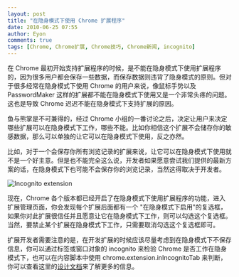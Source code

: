 ```yaml
---
layout: post
title: "在隐身模式下使用 Chrome 扩展程序"
date: 2010-06-25 07:55
author: Eyon
comments: true
tags: [Chrome, Chrome扩展, Chrome技巧, Chrome新闻, incognito]
---
```

在 Chrome 最初开始支持扩展程序的时候，是不能在隐身模式下使用扩展程序的，因为很多用户都会保存一些数据，而保存数据则违背了隐身模式的原则。但对于很多经常在隐身模式下使用 Chrome 的用户来说，像鼠标手势以及 PasswordMaker 这样的扩展都不能在隐身模式下使用又是一个非常头疼的问题。这也是导致 Chrome 迟迟不能在隐身模式下支持扩展的原因。

鱼与熊掌是不可兼得的，经过 Chrome 小组的一番讨论之后，决定让用户来决定哪些扩展可以在隐身模式下工作，哪些不能。比如你相信这个扩展不会储存你的敏感数据，那么可以单独的让它可以在隐身模式下使用，反之亦然。

比如，对于一个会保存你所有浏览记录的扩展来说，让它可以在隐身模式下使用就不是一个好主意。但是也不能完全这么说，开发者如果愿意尝试我们提供的最新方案的话，在隐身模式下也可能不会保存你的浏览记录，当然这得取决于开发者。

![](http://img.chromi.org/2010/06/Incognito-extension-550x148.png "Incognito extension")

现在，Chrome 各个版本都已经开启了在隐身模式下使用扩展程序的功能，进入扩展管理页面，你会发现每个扩展后面都有一个 "在隐身模式下启用"的复选框，如果你对此扩展很信任并且愿意让它在隐身模式下工作，则可以勾选这个复选框。当然，要禁止某个扩展在隐身模式下工作，只需要取消勾选这个复选框即可。

扩展开发者需要注意的是，在开发扩展的时候应该尽量考虑到在隐身模式下不保存信息，你可以通过标签或窗口对象的 incognito 来检验 Chrome 是否工作在隐身模式下，也可以在内容脚本中使用 chrome.extension.inIncognitoTab 来判断，你可以查看这里的[设计文档](http://code.google.com/chrome/extensions/trunk/overview.html#incognito)来了解更多的信息。
